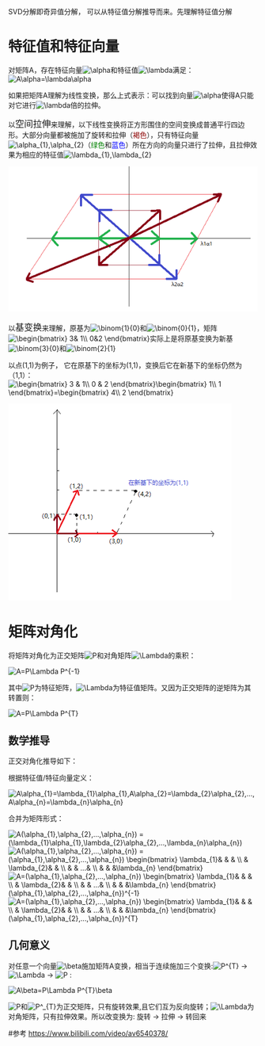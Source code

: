 SVD分解即奇异值分解， 可以从特征值分解推导而来。先理解特征值分解

# 特征值和特征向量
对矩阵A，存在特征向量<img src="https://latex.codecogs.com/gif.latex?\alpha" title="\alpha" />和特征值<img src="https://latex.codecogs.com/gif.latex?\lambda" title="\lambda" />满足：<img src="https://latex.codecogs.com/gif.latex?A\alpha=\lambda\alpha" title="A\alpha=\lambda\alpha" />

如果把矩阵A理解为线性变换，那么上式表示：可以找到向量<img src="https://latex.codecogs.com/gif.latex?\alpha" title="\alpha" />使得A只能对它进行<img src="https://latex.codecogs.com/gif.latex?\lambda" title="\lambda" />倍的拉伸。

以<font size=4>空间拉伸</font>来理解，以下线性变换将正方形围住的空间变换成普通平行四边形。大部分向量都被施加了旋转和拉伸（<font color=#8B0000>褐色</font>），只有特征向量<img src="https://latex.codecogs.com/gif.latex?\alpha_{1},\alpha_{2}" title="\alpha_{1},\alpha_{2}" />（<font color=#008000>绿色</font>和<font color=#0000FF>蓝色</font>）所在方向的向量只进行了拉伸，且拉伸效果为相应的特征值<img src="https://latex.codecogs.com/gif.latex?\lambda_{1},\lambda_{2}" title="\lambda_{1},\lambda_{2}" />

<img src="https://github.com/DorianZi/algorithm_explained/raw/master/res/pic1.png">

以<font size=4>基变换</font>来理解，原基为<img src="https://latex.codecogs.com/gif.latex?\binom{1}{0}" title="\binom{1}{0}" />和<img src="https://latex.codecogs.com/gif.latex?\binom{0}{1}" title="\binom{0}{1}" />，矩阵<img src="https://latex.codecogs.com/gif.latex?\begin{bmatrix}&space;3&&space;1\\&space;0&2&space;\end{bmatrix}" title="\begin{bmatrix} 3& 1\\ 0&2 \end{bmatrix}" />实际上是将原基变换为新基<img src="https://latex.codecogs.com/gif.latex?\binom{3}{0}" title="\binom{3}{0}" />和<img src="https://latex.codecogs.com/gif.latex?\binom{2}{1}" title="\binom{2}{1}" />

以点(1,1)为例子， 它在原基下的坐标为(1,1)，变换后它在新基下的坐标仍然为（1,1）：
<img src="https://latex.codecogs.com/gif.latex?\begin{bmatrix}&space;3&space;&&space;1\\&space;0&space;&&space;2&space;\end{bmatrix}\begin{bmatrix}&space;1\\&space;1&space;\end{bmatrix}=\begin{bmatrix}&space;4\\&space;2&space;\end{bmatrix}" title="\begin{bmatrix} 3 & 1\\ 0 & 2 \end{bmatrix}\begin{bmatrix} 1\\ 1 \end{bmatrix}=\begin{bmatrix} 4\\ 2 \end{bmatrix}" />

<img src="https://github.com/DorianZi/algorithm_explained/raw/master/res/pic_3.png">

# 矩阵对角化
将矩阵对角化为正交矩阵<img src="https://latex.codecogs.com/gif.latex?P" title="P" />和对角矩阵<img src="https://latex.codecogs.com/gif.latex?\Lambda" title="\Lambda" />的乘积：

<img src="https://latex.codecogs.com/gif.latex?A=P\Lambda&space;P^{-1}" title="A=P\Lambda P^{-1}" />

其中<img src="https://latex.codecogs.com/gif.latex?P" title="P" />为特征矩阵，<img src="https://latex.codecogs.com/gif.latex?\Lambda" title="\Lambda" />为特征值矩阵。又因为正交矩阵的逆矩阵为其转置则：

<img src="https://latex.codecogs.com/gif.latex?A=P\Lambda&space;P^{T}" title="A=P\Lambda P^{T}" />

## 数学推导
正交对角化推导如下：

根据特征值/特征向量定义：

<img src="https://latex.codecogs.com/gif.latex?A\alpha_{1}=\lambda_{1}\alpha_{1},A\alpha_{2}=\lambda_{2}\alpha_{2},...,A\alpha_{n}=\lambda_{n}\alpha_{n}" title="A\alpha_{1}=\lambda_{1}\alpha_{1},A\alpha_{2}=\lambda_{2}\alpha_{2},...,A\alpha_{n}=\lambda_{n}\alpha_{n}" />

合并为矩阵形式：

<img src="https://latex.codecogs.com/gif.latex?A(\alpha_{1},\alpha_{2},...,\alpha_{n})&space;=&space;(\lambda_{1}\alpha_{1},\lambda_{2}\alpha_{2},...,\lambda_{n}\alpha_{n})" title="A(\alpha_{1},\alpha_{2},...,\alpha_{n}) = (\lambda_{1}\alpha_{1},\lambda_{2}\alpha_{2},...,\lambda_{n}\alpha_{n})" />

<img src="https://latex.codecogs.com/gif.latex?A(\alpha_{1},\alpha_{2},...,\alpha_{n})&space;=&space;(\alpha_{1},\alpha_{2},...,\alpha_{n})&space;\begin{bmatrix}&space;\lambda_{1}&&space;&&space;&&space;\\&space;&&space;\lambda_{2}&&space;&&space;\\&space;&&space;&&space;...&&space;\\&space;&&space;&&space;&\lambda_{n}&space;\end{bmatrix}" title="A(\alpha_{1},\alpha_{2},...,\alpha_{n}) = (\alpha_{1},\alpha_{2},...,\alpha_{n}) \begin{bmatrix} \lambda_{1}& & & \\ & \lambda_{2}& & \\ & & ...& \\ & & &\lambda_{n} \end{bmatrix}" />

<img src="https://latex.codecogs.com/gif.latex?A=(\alpha_{1},\alpha_{2},...,\alpha_{n})&space;\begin{bmatrix}&space;\lambda_{1}&&space;&&space;&&space;\\&space;&&space;\lambda_{2}&&space;&&space;\\&space;&&space;&&space;...&&space;\\&space;&&space;&&space;&\lambda_{n}&space;\end{bmatrix}&space;(\alpha_{1},\alpha_{2},...,\alpha_{n})^{-1}" title="A=(\alpha_{1},\alpha_{2},...,\alpha_{n}) \begin{bmatrix} \lambda_{1}& & & \\ & \lambda_{2}& & \\ & & ...& \\ & & &\lambda_{n} \end{bmatrix} (\alpha_{1},\alpha_{2},...,\alpha_{n})^{-1}" />

<img src="https://latex.codecogs.com/gif.latex?A=(\alpha_{1},\alpha_{2},...,\alpha_{n})&space;\begin{bmatrix}&space;\lambda_{1}&&space;&&space;&&space;\\&space;&&space;\lambda_{2}&&space;&&space;\\&space;&&space;&&space;...&&space;\\&space;&&space;&&space;&\lambda_{n}&space;\end{bmatrix}&space;(\alpha_{1},\alpha_{2},...,\alpha_{n})^{T}" title="A=(\alpha_{1},\alpha_{2},...,\alpha_{n}) \begin{bmatrix} \lambda_{1}& & & \\ & \lambda_{2}& & \\ & & ...& \\ & & &\lambda_{n} \end{bmatrix} (\alpha_{1},\alpha_{2},...,\alpha_{n})^{T}" />

## 几何意义
对任意一个向量<img src="https://latex.codecogs.com/gif.latex?\beta" title="\beta" />施加矩阵A变换，相当于连续施加三个变换:<img src="https://latex.codecogs.com/gif.latex?P^{T}" title="P^{T}" /> -> <img src="https://latex.codecogs.com/gif.latex?\Lambda" title="\Lambda" /> -> <img src="https://latex.codecogs.com/gif.latex?P" title="P" /> :

<img src="https://latex.codecogs.com/gif.latex?A\beta=P\Lambda&space;P^{T}\beta" title="A\beta=P\Lambda P^{T}\beta" />

<img src="https://latex.codecogs.com/gif.latex?P" title="P" />和<img src="https://latex.codecogs.com/gif.latex?P^_{T}" title="P^_{T}" />为正交矩阵，只有旋转效果,且它们互为反向旋转；<img src="https://latex.codecogs.com/gif.latex?\Lambda" title="\Lambda" />为对角矩阵，只有拉伸效果。所以改变换为:
旋转 -> 拉伸 -> 转回来 



#参考
https://www.bilibili.com/video/av6540378/
